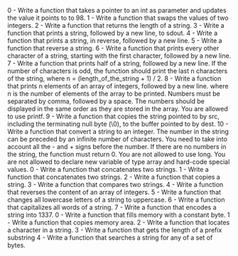 0 - Write a function that takes a pointer to an int as parameter and updates the value it points to to 98.
1 - Write a function that swaps the values of two integers.
2 - Write a function that returns the length of a string.
3 - Write a function that prints a string, followed by a new line, to sdout.
4 - Write a function that prints a string, in reverse, followed by a new line.
5 - Write a function that reverse a string.
6 - Write a function that prints every other character of a string, starting with the first character, followed by a new line.
7 - Write a function that prints half of a string, followed by a new line. If the number of characters is odd, the function should print the last n characters of the string, where n = (length_of_the_string + 1) / 2.
8 - Write a function that prints n elements of an array of integers, followed by a new line. where n is the number of elements of the array to be printed. Numbers must be separated by comma, followed by a space. The numbers should be displayed in the same order as they are stored in the array. You are allowed to use printf.
9 - Write a function that copies the string pointed to by src, including the terminating null byte (\0), to the buffer pointed to by dest.
10 - Write a function that convert a string to an integer. The number in the string can be preceded by an infinite number of characters. You need to take into account all the - and + signs before the number. If there are no numbers in the string, the function must return 0. You are not allowed to use long. You are not allowed to declare new variable of type array and hard-code special values.
0 - Write a function that concatenates two strings.
1 - Write a function that concatenates two strings.
2 - Write a function that copies a string.
3 - Write a function that compares two strings.
4 - Write a function that reverses the content of an array of integers.
5 - Write a function that changes all lowercase letters of a string to uppercase.
6 - Write a function that capitalizes all words of a string.
7 - Write a function that encodes a string into 1337.
0 - Write a function that fills memory with a constant byte.
1 - Write a function that copies memory area.
2 - Write a function that locates a character in a string.
3 - Write a function that gets the length of a prefix substring
4 - Write a function that searches a string for any of a set of bytes.
